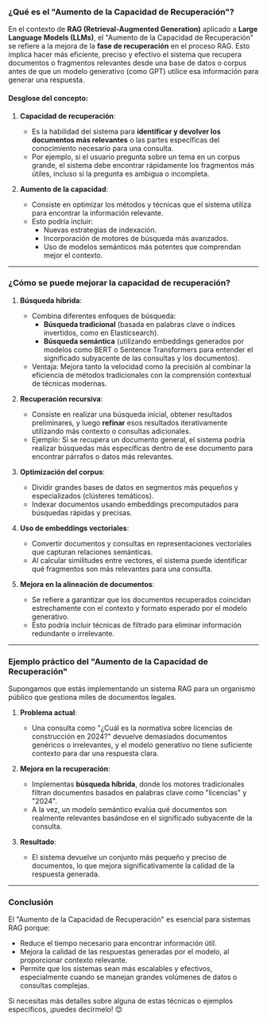 ### **¿Qué es el "Aumento de la Capacidad de Recuperación"?**

En el contexto de **RAG (Retrieval-Augmented Generation)** aplicado a **Large Language Models (LLMs)**, el "Aumento de la Capacidad de Recuperación" se refiere a la mejora de la **fase de recuperación** en el proceso RAG. Esto implica hacer más eficiente, preciso y efectivo el sistema que recupera documentos o fragmentos relevantes desde una base de datos o corpus antes de que un modelo generativo (como GPT) utilice esa información para generar una respuesta.

#### **Desglose del concepto:**
1. **Capacidad de recuperación**:
   - Es la habilidad del sistema para **identificar y devolver los documentos más relevantes** o las partes específicas del conocimiento necesario para una consulta.
   - Por ejemplo, si el usuario pregunta sobre un tema en un corpus grande, el sistema debe encontrar rápidamente los fragmentos más útiles, incluso si la pregunta es ambigua o incompleta.

2. **Aumento de la capacidad**:
   - Consiste en optimizar los métodos y técnicas que el sistema utiliza para encontrar la información relevante.
   - Esto podría incluir:
     - Nuevas estrategias de indexación.
     - Incorporación de motores de búsqueda más avanzados.
     - Uso de modelos semánticos más potentes que comprendan mejor el contexto.

---

### **¿Cómo se puede mejorar la capacidad de recuperación?**

1. **Búsqueda híbrida**:
   - Combina diferentes enfoques de búsqueda:
     - **Búsqueda tradicional** (basada en palabras clave o índices invertidos, como en Elasticsearch).
     - **Búsqueda semántica** (utilizando embeddings generados por modelos como BERT o Sentence Transformers para entender el significado subyacente de las consultas y los documentos).
   - Ventaja: Mejora tanto la velocidad como la precisión al combinar la eficiencia de métodos tradicionales con la comprensión contextual de técnicas modernas.

2. **Recuperación recursiva**:
   - Consiste en realizar una búsqueda inicial, obtener resultados preliminares, y luego **refinar** esos resultados iterativamente utilizando más contexto o consultas adicionales.
   - Ejemplo: Si se recupera un documento general, el sistema podría realizar búsquedas más específicas dentro de ese documento para encontrar párrafos o datos más relevantes.

3. **Optimización del corpus**:
   - Dividir grandes bases de datos en segmentos más pequeños y especializados (clústeres temáticos).
   - Indexar documentos usando embeddings precomputados para búsquedas rápidas y precisas.

4. **Uso de embeddings vectoriales**:
   - Convertir documentos y consultas en representaciones vectoriales que capturan relaciones semánticas.
   - Al calcular similitudes entre vectores, el sistema puede identificar qué fragmentos son más relevantes para una consulta.

5. **Mejora en la alineación de documentos**:
   - Se refiere a garantizar que los documentos recuperados coincidan estrechamente con el contexto y formato esperado por el modelo generativo.
   - Esto podría incluir técnicas de filtrado para eliminar información redundante o irrelevante.

---

### **Ejemplo práctico del "Aumento de la Capacidad de Recuperación"**
Supongamos que estás implementando un sistema RAG para un organismo público que gestiona miles de documentos legales.

1. **Problema actual**:
   - Una consulta como "¿Cuál es la normativa sobre licencias de construcción en 2024?" devuelve demasiados documentos genéricos o irrelevantes, y el modelo generativo no tiene suficiente contexto para dar una respuesta clara.

2. **Mejora en la recuperación**:
   - Implementas **búsqueda híbrida**, donde los motores tradicionales filtran documentos basados en palabras clave como "licencias" y "2024".
   - A la vez, un modelo semántico evalúa qué documentos son realmente relevantes basándose en el significado subyacente de la consulta.

3. **Resultado**:
   - El sistema devuelve un conjunto más pequeño y preciso de documentos, lo que mejora significativamente la calidad de la respuesta generada.

---

### **Conclusión**
El "Aumento de la Capacidad de Recuperación" es esencial para sistemas RAG porque:
- Reduce el tiempo necesario para encontrar información útil.
- Mejora la calidad de las respuestas generadas por el modelo, al proporcionar contexto relevante.
- Permite que los sistemas sean más escalables y efectivos, especialmente cuando se manejan grandes volúmenes de datos o consultas complejas.

Si necesitas más detalles sobre alguna de estas técnicas o ejemplos específicos, ¡puedes decírmelo! 😊